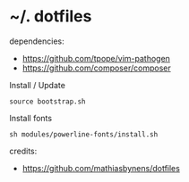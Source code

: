 ~/. dotfiles
==


dependencies:
  - https://github.com/tpope/vim-pathogen
  - https://github.com/composer/composer


Install / Update

    source bootstrap.sh


Install fonts

    sh modules/powerline-fonts/install.sh


credits:
  - https://github.com/mathiasbynens/dotfiles
